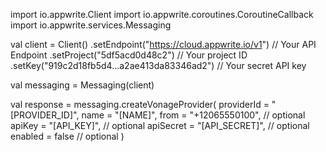 import io.appwrite.Client
import io.appwrite.coroutines.CoroutineCallback
import io.appwrite.services.Messaging

val client = Client()
    .setEndpoint("https://cloud.appwrite.io/v1") // Your API Endpoint
    .setProject("5df5acd0d48c2") // Your project ID
    .setKey("919c2d18fb5d4...a2ae413da83346ad2") // Your secret API key

val messaging = Messaging(client)

val response = messaging.createVonageProvider(
    providerId = "[PROVIDER_ID]",
    name = "[NAME]",
    from = "+12065550100", // optional
    apiKey = "[API_KEY]", // optional
    apiSecret = "[API_SECRET]", // optional
    enabled = false // optional
)

